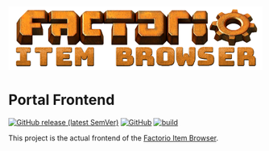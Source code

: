 ![Factorio Item Browser](https://raw.githubusercontent.com/factorio-item-browser/documentation/master/asset/image/logo.png) 

# Portal Frontend

[![GitHub release (latest SemVer)](https://img.shields.io/github/v/release/factorio-item-browser/portal-frontend)](https://github.com/factorio-item-browser/portal-frontend/releases)
[![GitHub](https://img.shields.io/github/license/factorio-item-browser/portal-frontend)](LICENSE.md)
[![build](https://img.shields.io/github/workflow/status/factorio-item-browser/portal-frontend/CI?logo=github)](https://github.com/factorio-item-browser/portal-frontend/actions)

This project is the actual frontend of the [Factorio Item Browser](https://www.factorio-item-browser.com/).
